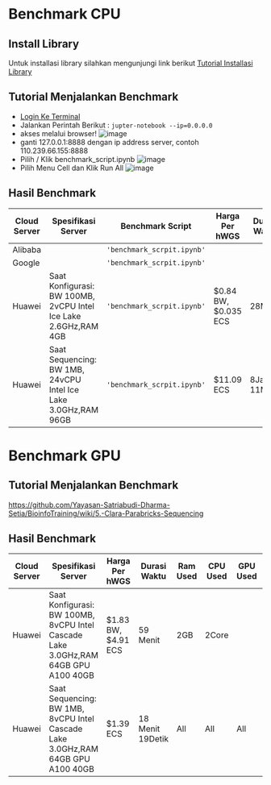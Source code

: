 # Benchmark CPU

## Install Library
Untuk installasi library silahkan mengunjungi link berikut [Tutorial Installasi Library](https://github.com/Yayasan-Satriabudi-Dharma-Setia/BioinfoTraining/wiki/2.-Persiapan-Cloud)


## Tutorial Menjalankan Benchmark
* [Login Ke Terminal](https://github.com/Yayasan-Satriabudi-Dharma-Setia/BioinfoTraining/wiki/2.-Persiapan-Cloud)
* Jalankan Perintah Berikut :
```jupter-notebook --ip=0.0.0.0```
* akses melalui browser!
![image](https://user-images.githubusercontent.com/127930643/230828486-3f818c9f-b204-4186-89f2-0faf2a03f20e.png)
* ganti 127.0.0.1:8888 dengan ip address server, contoh 110.239.66.155:8888
* Pilih / Klik benchmark_script.ipynb
![image](https://user-images.githubusercontent.com/127930643/230828891-c4360c4c-ff9c-43f8-98ce-37de55d94f25.png)
* Pilih Menu Cell dan Klik Run All
![image](https://user-images.githubusercontent.com/127930643/230829320-897f4307-ff02-4a88-a6af-ce53dc4f0773.png)


## Hasil Benchmark

| Cloud Server  | Spesifikasi Server |Benchmark Script                          | Harga Per hWGS | Durasi Waktu | Ram Used | CPU Used                        | Disk Price |
|-------------|---|-------------------------------|-----------------------------|-----------------------------|-----------------------------|-----------------------------|---|
|Alibaba|  |`'benchmark_scrpit.ipynb'`            |            |
|Google| |`'benchmark_scrpit.ipynb'`            |            |
|Huawei| Saat Konfigurasi: BW 100MB, 2vCPU 	Intel Ice Lake 2.6GHz,RAM 4GB |`'benchmark_scrpit.ipynb'`| $0.84 BW, $0.035 ECS  | 28Menit | 500MB | 1 Core | <td rowspan="2"> $0.035</td>
|Huawei| Saat Sequencing: BW 1MB, 24vCPU Intel Ice Lake 3.0GHz,RAM 96GB |`'benchmark_scrpit.ipynb'`| $11.09 ECS  | 8Jam 11Menit | 32GB-96GB | 24 Core |

# Benchmark GPU
## Tutorial Menjalankan Benchmark
https://github.com/Yayasan-Satriabudi-Dharma-Setia/BioinfoTraining/wiki/5.-Clara-Parabricks-Sequencing

## Hasil Benchmark

| Cloud Server  | Spesifikasi Server | Harga Per hWGS | Durasi Waktu | Ram Used | CPU Used                        | GPU Used | Disk Price |
|-------------|---|-------------------------------|-----------------------------|-----------------------------|-----------------------------|-----------------------------|---|
|Huawei| Saat Konfigurasi: BW 100MB, 8vCPU 	Intel Cascade Lake 3.0GHz,RAM 64GB GPU A100 40GB | $1.83 BW, $4.91 ECS |59 Menit| 2GB | 2Core | <td rowspan="2"> $0.014</td>
|Huawei| Saat Sequencing: BW 1MB, 8vCPU 	Intel Cascade Lake 3.0GHz,RAM 64GB GPU A100 40GB | $1.39 ECS |18 Menit 19Detik| All | All | All |

